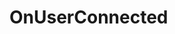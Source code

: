 <Badge type="danger" text="Carbon Compatible"/><Badge type="warning" text="Oxide Compatible"/>
# OnUserConnected
